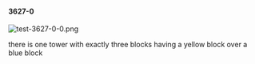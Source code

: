 #### 3627-0
![test-3627-0-0.png](https://github.com/lil-lab/nlvr/raw/master/nlvr/test/images/6/test-3627-0-0.png "test-3627-0-0.png")

there is one tower with exactly three blocks having a yellow block over a blue block